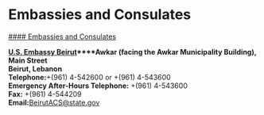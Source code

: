 # Embassies and Consulates

[#### Embassies and Consulates](javascript:void(0); "Embassies and Consulates")

**[U.S. Embassy Beirut](https://lb.usembassy.gov/)****Awkar (facing the Awkar Municipality Building), Main Street  
Beirut, Lebanon  
Telephone:**+(961) 4-542600 or +(961) 4-543600  
**Emergency After-Hours Telephone:** +(961) 4-543600  
**Fax:** +(961) 4-544209  
**Email:**[BeirutACS@state.gov](mailto:BeirutACS@state.gov)